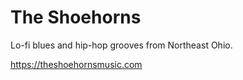 # The Shoehorns

Lo-fi blues and hip-hop grooves from Northeast Ohio.

https://theshoehornsmusic.com